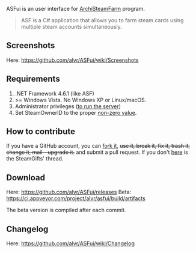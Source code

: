 ASFui is an user interface for [ArchiSteamFarm](https://github.com/JustArchi/ArchiSteamFarm/) program.

> ASF is a C# application that allows you to farm steam cards using multiple steam accounts simultaneously.

## Screenshots
Here: https://github.com/alvr/ASFui/wiki/Screenshots

## Requirements
1. .NET Framework 4.6.1 (like ASF)
2. \>= Windows Vista. No Windows XP or Linux/macOS.
3. Administrator privileges ([to run the server](https://github.com/JustArchi/ArchiSteamFarm/wiki/WCF#troubleshooting))
4. Set SteamOwnerID to the proper [non-zero value](https://github.com/JustArchi/ArchiSteamFarm/wiki/WCF#wcf).

## How to contribute
If you have a GitHub account, you can [fork it](https://github.com/alvr/ASFui/), ~~use it, break it, fix it, trash it, change it, mail - upgrade it.~~ and submit a pull request. If you don't [here](https://www.steamgifts.com/discussion/eT97I/) is the SteamGifts' thread.

## Download
Here: https://github.com/alvr/ASFui/releases
Beta: https://ci.appveyor.com/project/alvr/asfui/build/artifacts

The beta version is compiled after each commit.

## Changelog
Here: https://github.com/alvr/ASFui/wiki/Changelog

